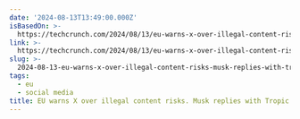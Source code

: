 ```yaml
---
date: '2024-08-13T13:49:00.000Z'
isBasedOn: >-
  https://techcrunch.com/2024/08/13/eu-warns-x-over-illegal-content-risks-musk-replies-with-tropic-thunder-insult-meme/
link: >-
  https://techcrunch.com/2024/08/13/eu-warns-x-over-illegal-content-risks-musk-replies-with-tropic-thunder-insult-meme/
slug: >-
  2024-08-13-eu-warns-x-over-illegal-content-risks-musk-replies-with-tropic-thunder-ins
tags:
  - eu
  - social media
title: EU warns X over illegal content risks. Musk replies with Tropic Thunder ins
---
```

 
